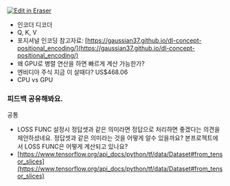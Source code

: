 <p><a target="_blank" href="https://app.eraser.io/workspace/ieQMukGjwRNXtyss0S1o" id="edit-in-eraser-github-link"><img alt="Edit in Eraser" src="https://firebasestorage.googleapis.com/v0/b/second-petal-295822.appspot.com/o/images%2Fgithub%2FOpen%20in%20Eraser.svg?alt=media&amp;token=968381c8-a7e7-472a-8ed6-4a6626da5501"></a></p>

- 인코더 디코더
- Q, K, V
- 포지셔널 인코딩 참고자료: [﻿https://gaussian37.github.io/dl-concept-positional_encoding/](https://gaussian37.github.io/dl-concept-positional_encoding/)  
- 왜 GPU로 병렬 연산을 하면 빠르게 계산 가능한가?
- 엔비디아 주식 지금 이 살때다? US$468.06
- CPU vs GPU




### 피드백 공유해봐요.
공통

- LOSS FUNC 설정시 정답셋과 같은 의미라면 정답으로 처리하면 좋겠다는 의견을 제안하셨네요. 정답셋과 같은 의미라는 것을 어떻게 알수 있을까요? 본프로젝트에서 LOSS FUNC은 어떻게 계산되고 있나요?
- [﻿https://www.tensorflow.org/api_docs/python/tf/data/Dataset#from_tensor_slices](https://www.tensorflow.org/api_docs/python/tf/data/Dataset#from_tensor_slices) 



<!--- Eraser file: https://app.eraser.io/workspace/ieQMukGjwRNXtyss0S1o --->